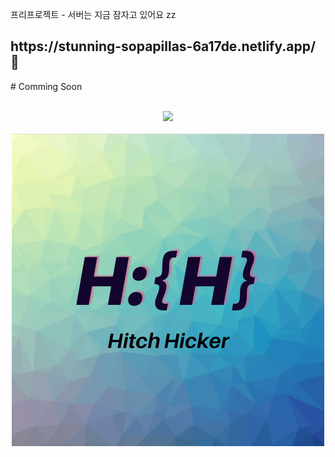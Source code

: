 </p>
프리프로젝트  - 서버는 지금 잠자고 있어요 zz
 <h2>https://stunning-sopapillas-6a17de.netlify.app/ 💎</h2>

<p align="center">

<p>
<p>
# Comming Soon
</p>

</p>
<p align="center">
  <br>
  <img src="./newWave.gif">
  <br>
 <br>
  <img src="./logo.png">
  <br>
</p>
